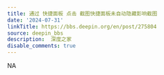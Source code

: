 ```yaml
---
title: 通过 快捷面板 点击 截图快捷面板未自动隐藏影响截图
date: '2024-07-31'
linkTitle: https://bbs.deepin.org/en/post/275804
source: deepin_bbs
description:  深度之家 
disable_comments: true
---
```

NA
